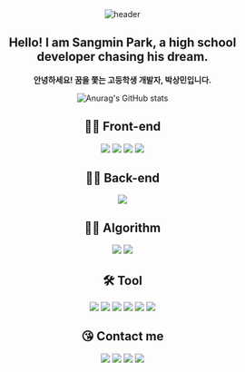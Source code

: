 <div align='center'>
  <img src="https://capsule-render.vercel.app/api?type=waving&color=auto&height=200&section=header&text=Front-End%20Developer&fontSize=50&animation=fadeIn&fontAlignY=40&desc=qtaghdi" alt="header">
  <h2>Hello! I am Sangmin Park, a high school developer chasing his dream.</h2>
  <p style="font-weight: 700;">안녕하세요! 꿈을 쫓는 고등학생 개발자, 박상민입니다.</p>
  
  ![Anurag's GitHub stats](https://github-readme-stats.vercel.app/api?username=qtaghdi&show_icons=true&theme=light)
  <h2>🧑‍💻 Front-end</h2>
  <img src="https://img.shields.io/badge/HTML-E34F26?style=for-the-badge&logo=HTML5&logoColor=white">
  <img src="https://img.shields.io/badge/CSS-1572B6?style=for-the-badge&logo=CSS3&logoColor=white">
  <img src="https://img.shields.io/badge/JavaScript-F7DF1E?style=for-the-badge&logo=JavaScript&logoColor=white">
  <img src="https://img.shields.io/badge/React-61DAFB?style=for-the-badge&logo=React&logoColor=white">

  <h2>👨‍💻 Back-end</h2>
  <img src="https://img.shields.io/badge/Node.js-339933?style=for-the-badge&logo=Node.js&logoColor=white">
  
  <h2>😵‍💫 Algorithm</h2>
  <img src="https://img.shields.io/badge/Python-3776AB?style=for-the-badge&logo=Python&logoColor=white">
  <img src="https://img.shields.io/badge/Java-FF8C00?style=for-the-badge&logo=Java&logoColor=white">
  
  <h2>🛠️ Tool</h2>
  <img src="https://img.shields.io/badge/Github-181717?style=for-the-badge&logo=Github&logoColor=white">
  <img src="https://img.shields.io/badge/Figma-F24E1E?style=for-the-badge&logo=Figma&logoColor=white">
  <img src="https://img.shields.io/badge/VSC-007ACC?style=for-the-badge&logo=VisualStudioCode&logoColor=white">
  <img src="https://img.shields.io/badge/IJ-000000?style=for-the-badge&logo=intellijidea&logoColor=white">
  <img src="https://img.shields.io/badge/Slack-4A154B?style=for-the-badge&logo=Slack&logoColor=white">
  <img src="https://img.shields.io/badge/Discord-5865F2?style=for-the-badge&logo=Discord&logoColor=white">
  
  <h2>😘 Contact me</h2>
  <a href="http://dgswhs.kr/" target="_blank"><img src="https://img.shields.io/badge/DGSW-blue?style=for-the-badge&logo=DGSW&logoColor=white"></a>
  <a href="https://url.kr/a27oui" target="_blank"><img src="https://img.shields.io/badge/Notion-black?style=for-the-badge&logo=Notion&logoColor=white"></a>
  <a href="https://url.kr/pdk9vf" target="_blank"><img src="https://img.shields.io/badge/Instagram-E4405F?style=for-the-badge&logo=Instagram&logoColor=white"></a>
  <img src="https://img.shields.io/badge/a01071397193@gmail.com-EA4335?style=for-the-badge&logo=Gmail&logoColor=white">
</div>
